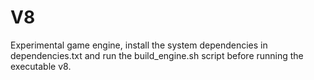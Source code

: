 V8
=========

Experimental game engine, install the system dependencies in dependencies.txt and run the build_engine.sh script before running the executable v8.


